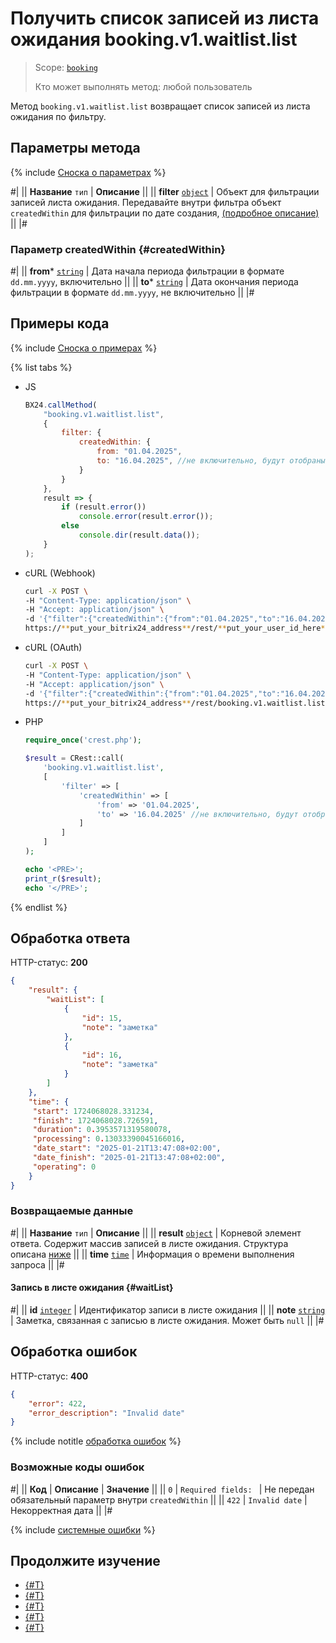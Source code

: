 # Получить список записей из листа ожидания booking.v1.waitlist.list

> Scope: [`booking`](../../scopes/permissions.md)
>
> Кто может выполнять метод: любой пользователь

Метод `booking.v1.waitlist.list` возвращает список записей из листа ожидания по фильтру.

## Параметры метода

{% include [Сноска о параметрах](../../../_includes/required.md) %}

#|
|| **Название**
`тип` | **Описание** ||
|| **filter**
[`object`](../../data-types.md) | Объект для фильтрации записей листа ожидания. 
Передавайте внутри фильтра объект `createdWithin` для фильтрации по дате создания, [(подробное описание)](#createdWithin)  ||
|#

### Параметр createdWithin {#createdWithin}

#|
|| **from***
[`string`](../../data-types.md) | Дата начала периода фильтрации в формате `dd.mm.yyyy`, включительно ||
|| **to***
[`string`](../../data-types.md) | Дата окончания периода фильтрации в формате `dd.mm.yyyy`, не включительно ||
|#

## Примеры кода

{% include [Сноска о примерах](../../../_includes/examples.md) %}

{% list tabs %}

- JS

    ```js
    BX24.callMethod(
        "booking.v1.waitlist.list",
        {
            filter: {
                createdWithin: {
                    from: "01.04.2025", 
                    to: "16.04.2025", //не включительно, будут отобраны записи с самой поздней датой 15.04.2025
                }
            }
        },
        result => {
            if (result.error())
                console.error(result.error());
            else
                console.dir(result.data());
        }
    );
    ```

- cURL (Webhook)

    ```bash
    curl -X POST \
    -H "Content-Type: application/json" \
    -H "Accept: application/json" \
    -d '{"filter":{"createdWithin":{"from":"01.04.2025","to":"16.04.2025"}}}' \
    https://**put_your_bitrix24_address**/rest/**put_your_user_id_here**/**put_your_webbhook_here**/booking.v1.waitlist.list
    ```

- cURL (OAuth)

    ```bash
    curl -X POST \
    -H "Content-Type: application/json" \
    -H "Accept: application/json" \
    -d '{"filter":{"createdWithin":{"from":"01.04.2025","to":"16.04.2025"}},"auth":"**put_access_token_here**"}' \
    https://**put_your_bitrix24_address**/rest/booking.v1.waitlist.list
    ```

- PHP

    ```php
    require_once('crest.php');

    $result = CRest::call(
        'booking.v1.waitlist.list',
        [
            'filter' => [
                'createdWithin' => [
                    'from' => '01.04.2025',
                    'to' => '16.04.2025' //не включительно, будут отобраны записи с самой поздней датой 15.04.2025
                ]
            ]
        ]
    );

    echo '<PRE>';
    print_r($result);
    echo '</PRE>';
    ```

{% endlist %}

## Обработка ответа

HTTP-статус: **200**

```json
{
    "result": {
        "waitList": [
            {
                "id": 15,
                "note": "заметка"
            },
            {
                "id": 16,
                "note": "заметка"
            }
        ]
    },
    "time": {
     "start": 1724068028.331234,
     "finish": 1724068028.726591,
     "duration": 0.3953571319580078,
     "processing": 0.13033390045166016,
     "date_start": "2025-01-21T13:47:08+02:00",
     "date_finish": "2025-01-21T13:47:08+02:00",
     "operating": 0
    }
}
```

### Возвращаемые данные

#|
|| **Название**
`тип` | **Описание** ||
|| **result**
[`object`](../../data-types.md) | Корневой элемент ответа. Содержит массив записей в листе ожидания. Структура описана [ниже](#waitList) ||
|| **time**
[`time`](../../data-types.md#time) | Информация о времени выполнения запроса ||
|#

#### Запись в листе ожидания {#waitList} 

#|
|| **id**
[`integer`](../../data-types.md) | Идентификатор записи в листе ожидания ||
|| **note**
[`string`](../../data-types.md) | Заметка, связанная с записью в листе ожидания. Может быть `null` ||
|#


## Обработка ошибок

HTTP-статус: **400**

```json
{
    "error": 422,
    "error_description": "Invalid date"
}
```

{% include notitle [обработка ошибок](../../../_includes/error-info.md) %}

### Возможные коды ошибок

#|
|| **Код** | **Описание** | **Значение** ||
|| `0` | `Required fields: ` | Не передан обязательный параметр внутри `createdWithin` ||
|| `422` | `Invalid date` | Некорректная дата ||
|#

{% include [системные ошибки](../../../_includes/system-errors.md) %}

## Продолжите изучение

- [{#T}](./booking-v1-waitlist-createfrombooking.md)
- [{#T}](./booking-v1-waitlist-update.md)
- [{#T}](./booking-v1-waitlist-get.md)
- [{#T}](./booking-v1-waitlist-add.md)
- [{#T}](./booking-v1-waitlist-delete.md)
